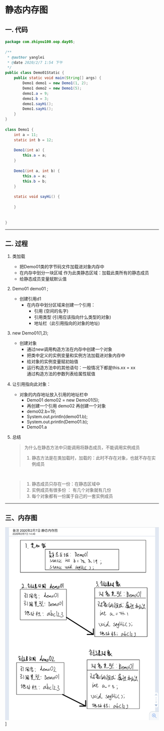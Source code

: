 # 静态内存图  
## 一. 代码
```java
package com.zhiyou100.oop.day05;

/**
 * @author yanglei
 * @date 2020/2/7 1:54 下午
 */
public class Demo01Static {
    public static void main(String[] args) {
        Demo1 demo1 = new Demo1(1, 2);
        Demo1 demo2 = new Demo1(5);
        demo1.a = 9;
        demo1.b = 3;
        demo1.sayHi();
        Demo1.sayHi();
    }
}

class Demo1 {
    int a = 11;
    static int b = 12;

    Demo1(int a) {
        this.a = a;
    }

    Demo1(int a, int b) {
        this.a = a;
        this.b = b;
    }

    static void sayHi() {

    }


}

```
***
## 二. 过程
1. 类加载
   * 把Demo01类的字节码文件加载进对象内存中
   * 在内存中划分一块区域 作为此类静态区域：加载此类所有的静态成员
   * 给静态成员变量赋默认值
   
1. Demo01 demo01 ; 
   * 创建引用d1
        * 在内存中划分区域来创建一个引用：
          * 引用 (空间的名字)
          * 引用类型 (引用应该指向什么类型的对象)
          * 地址栏（此引用指向的对象的地址)
          
1. new Demo01(1,2);
    * 创建对象
        * 通过new调用构造方法在内存中创建一个对象
        * 把类中定义的实例变量和实例方法加载进对象内存中
        * 给对象的实例变量赋初始值
        * 运行构造方法中的其他语句：一般情况下都是this.xx = xx 
              <br>通过构造方法的参数列表给属性赋值
            
1. 让引用指向此对象：
    * 对象的内存地址放入引用的地址栏中
        * Demo01 demo02 = new Demo01(5);
        * 再创建一个引用 demo02 再创建一个对象
        * demo02.b=19;
        * System.out.println(demo01.b);
        * System.out.println(Demo01.b);
        * Demo01.a
        
1. 总结
    > 为什么在静态方法中只能调用将静态成员，不能调用实例成员
    >  1. 静态方法是在类加载时，加载的：此时不存在对象，也就不存在实例成员
     <br> 
       
    > 1. 静态成员只存在一份：在静态区域中
    > 1. 实例成员有很多份 ： 有几个对象就有几份  
    > 1. 每个对象都有一份属于自己的一套实例成员    
                                                                                                                                                                                                              
***
## 三、内存图
![静态内存图](https://github.com/1123Javayanglei/myPicture/blob/master/images/staticPicture.png?raw=true)]

